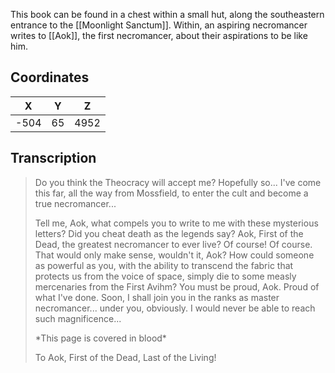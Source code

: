  

This book can be found in a chest within a small hut, along the southeastern entrance to the [[Moonlight Sanctum]]. Within, an aspiring necromancer writes to [[Aok]], the first necromancer, about their aspirations to be like him.

## Coordinates
| **X** | **Y** | **Z** |
| :---: | :---: | :---: |
| -504  |  65   | 4952  |

## Transcription
> Do you think the Theocracy will accept me? Hopefully so... I've come this far, all the way from Mossfield, to enter the cult and become a true necromancer...
>
> Tell me, Aok, what compels you to write to me with these mysterious letters? Did you cheat death as the legends say? Aok, First of the Dead, the greatest necromancer to ever live? Of course! Of course. That would only make sense, wouldn't it, Aok? How could someone as powerful as you, with the ability to transcend the fabric that protects us from the voice of space, simply die to some measly mercenaries from the First Avihm? You must be proud, Aok. Proud of what I've done. Soon, I shall join you in the ranks as master necromancer... under you, obviously. I would never be able to reach such magnificence...
>
> \*This page is covered in blood\*
>
> To Aok, First of the Dead, Last of the Living!



